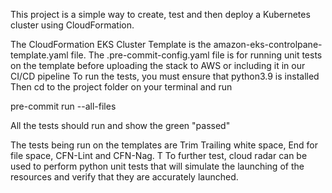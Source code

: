 This project is a simple way to create, test and then deploy a Kubernetes cluster using CloudFormation.

The CloudFormation EKS Cluster Template is the amazon-eks-controlpane-template.yaml file.
The .pre-commit-config.yaml file is for running unit tests on the template before uploading the stack to AWS or including it in our CI/CD pipeline
To run the tests, you must ensure that python3.9 is installed
Then cd to the project folder on your terminal and run

pre-commit run --all-files

All the tests should run and show the green "passed"

The tests being run on the templates are Trim Trailing white space, End for file space, CFN-Lint and CFN-Nag. T
To further test, cloud radar can be used to perform python unit tests that will simulate the launching of the resources and verify that they are accurately launched.
